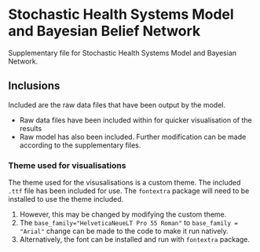 # Stochastic Health Systems Model and Bayesian Belief Network
Supplementary file for Stochastic Health Systems Model and Bayesian Network.

## Inclusions
Included are the raw data files that have been output by the model. 
- Raw data files have been included within for quicker visualisation of the results
- Raw model has also been included. Further modification can be made according to the supplementary files.


### Theme used for visualisations
The theme used for the visusalisations is a custom theme. The included `.ttf` file has been included for use. The `fontextra` package will need to be installed to use the theme included.
1. However, this may be changed by modifying the custom theme.
2. The `base_family="HelveticaNeueLT Pro 55 Roman"` to `base_family = "Arial"` change can be made to the code to make it run natively.
3. Alternatively, the font can be installed and run with `fontextra` package.


